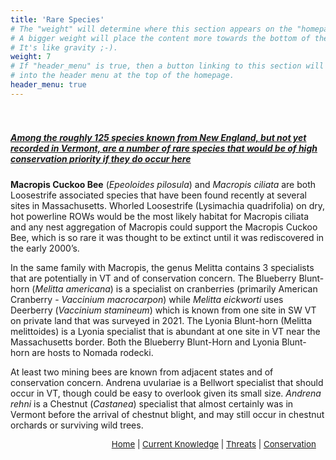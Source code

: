 ```yaml
---
title: 'Rare Species'
# The "weight" will determine where this section appears on the "homepage".
# A bigger weight will place the content more towards the bottom of the page.
# It's like gravity ;-).
weight: 7
# If "header_menu" is true, then a button linking to this section will be placed
# into the header menu at the top of the homepage.
header_menu: true
---
```


<div class="lead" style="padding-top:20px; text-decoration:underline;">
  <h5>
  Among the roughly 125 species known from New England, but not yet recorded in Vermont, are a number of rare species that would be of high
  conservation priority if they do occur here
  </h5>
</div>

<b>Macropis Cuckoo Bee</b> (<i>Epeoloides pilosula</i>) and <i>Macropis ciliata</i> are both Loosestrife associated species that have been found recently at several sites in Massachusetts. Whorled Loosestrife (Lysimachia quadrifolia) on dry, hot powerline ROWs would be the most likely habitat for Macropis ciliata and any nest aggregation of Macropis could support the Macropis Cuckoo Bee, which is so rare it was thought to be extinct until it was rediscovered in the early 2000’s.

In the same family with Macropis, the genus Melitta contains 3 specialists that are potentially in VT and of conservation concern. The Blueberry Blunt-horn (<i>Melitta americana</i>) is a specialist on cranberries (primarily American Cranberry - <i>Vaccinium macrocarpon</i>) while <i>Melitta eickworti</i> uses Deerberry (<i>Vaccinium stamineum</i>) which is known from one site in SW VT on private land that was surveyed in 2021. The Lyonia Blunt-horn (Melitta melittoides) is a Lyonia specialist that is abundant at one site in VT near the Massachusetts border. Both the Blueberry Blunt-Horn and Lyonia Blunt-horn are hosts to Nomada rodecki.

At least two mining bees are known from adjacent states and of conservation concern. Andrena uvulariae is a Bellwort specialist that should occur in VT, though could be easy to overlook given its small size. <i>Andrena rehni</i> is a Chestnut (<i>Castanea</i>) specialist that almost certainly was in Vermont before the arrival of chestnut blight, and may still occur in chestnut orchards or surviving wild trees.

<p style="font-size: 10pt; text-align: right; margin-right: 3%"><a href="https://vtecostudies.github.io/SoBees_LandingPage/">Home</a> | <a href="https://vtecostudies.github.io/SoBees_Current_Knowledge/">Current Knowledge</a> | <a href="https://vtecostudies.github.io/SoBees_Threats/">Threats</a> | <a href="https://vtecostudies.github.io/SoBees_Conservation/">Conservation</a></p>

